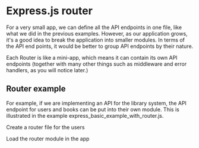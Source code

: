 # Express.js router

For a very small app, we can define all the API endpoints in one file, like what we did in the previous examples. However, as our application grows, it's a good idea to break the application into smaller modules. In terms of the API end points, it would be better to group API endpoints by their nature.

Each Router is like a mini-app, which means it can contain its own API endpoints (together with many other things such as middleware and error handlers, as you will notice later.)


## Router example

For example, if we are implementing an API for the library system, the API endpoint for users and books can be put into their own module. This is illustrated in the example express_basic_example_with_router.js.

Create a router file for the users

Load the router module in the app